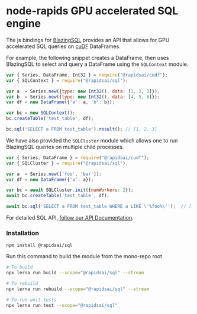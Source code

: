 # node-rapids GPU accelerated SQL engine

The js bindings for [BlazingSQL](https://github.com/BlazingDB/blazingsql) provides an API that allows for GPU accelerated SQL queries on [cuDF](https://github.com/rapidsai/cudf) DataFrames.

For example, the following snippet creates a DataFrame, then uses BlazingSQL to select and query a DataFrame using the `SQLContext` module.

```javascript
var { Series, DataFrame, Int32 } = require("@rapidsai/cudf");
var { SQLContext } = require("@rapidsai/sql");

var a  = Series.new({type: new Int32(), data: [1, 2, 3]});
var b  = Series.new({type: new Int32(), data: [4, 5, 6]});
var df = new DataFrame({'a': a, 'b': b});

var bc = new SQLContext();
bc.createTable('test_table', df);

bc.sql('SELECT a FROM test_table').result(); // [1, 2, 3]
```

We have also provided the `SQLCluster` module which allows one to run BlazingSQL queries on multiple child processes.

```javascript
var { Series, DataFrame } = require("@rapidsai/cudf");
var { SQLCluster } = require("@rapidsai/sql");

var a  = Series.new(['foo', 'bar']);
var df = new DataFrame({'a': a});

var bc = await SQLCluster.init({numWorkers: 2});
await bc.createTable('test_table', df);

await bc.sql('SELECT a FROM test_table WHERE a LIKE \'%foo%\'');  // ['foo']
```

For detailed SQL API, [follow our API Documentation](https://rapidsai.github.io/node/modules/sql_src.html).

### Installation

`npm install @rapidsai/sql`

Run this command to build the module from the mono-repo root

```bash
# To build
npx lerna run build --scope="@rapidsai/sql" --stream

# To rebuild
npx lerna run rebuild --scope="@rapidsai/sql" --stream

# To run unit tests
npx lerna run test --scope="@rapidsai/sql"
```
